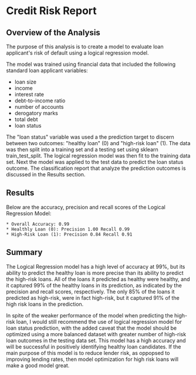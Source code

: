 # Credit Risk Report

## Overview of the Analysis

The purpose of this analysis is to create a model to evaluate loan applicant's risk of default using a logical regression model.

The model was trained using financial data that included the following standard loan applicant variables:
 * loan size
 * income
 * interest rate
 * debt-to-income ratio
 * number of accounts
 * derogatory marks
 * total debt
 * loan status
 
 
The "loan status" variable was used a the prediction target to discern between two outcomes: "healthy loan" (0) and "high-risk loan" (1). The data was then split into a training set and a testing set using sklearn train_test_split. The logical regression model was then fit to the training data set. Next the model was applied to the test data to predict the loan status outcome. The classification report that analyze the prediction outcomes is discussed in the Results section.


## Results

Below are the accuracy, precision and recall scores of the Logical Regression Model:

    * Overall Accuracy: 0.99
    * Healthly Loan (0): Precision 1.00 Recall 0.99
    * High-Risk Loan (1): Precision 0.84 Recall 0.91

## Summary

The Logical Regression model has a high level of accuracy at 99%, but its ability to predict the healthy loan is more precise than its ability to predict the high-risk loans. All of the loans it predicted as healthy were healthy, and it captured 99% of the healthy loans in its prediction, as indicated by the precision and recall scores, respectively. The only 85% of the loans it predicted as high-risk, were in fact high-risk, but it captured 91% of the high risk loans in the prediction. 

In spite of the weaker performance of the model when predicting the high-risk loan, I would still recommend the use of logical regression model for loan status prediction, with the added caveat that the model should be optimized using a more balanced dataset with greater number of high-risk loan outcomes in the testing data set. This model has a high accuracy and will be successful in positively identifying healthy loan candidates. If the main purpose of this model is to reduce lender risk, as oppopsed to improving lending rates, then model optimization for high risk loans will make a good model great.
